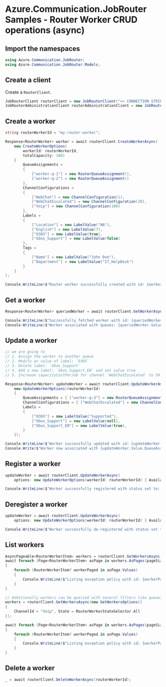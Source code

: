 # Azure.Communication.JobRouter Samples - Router Worker CRUD operations (async)

## Import the namespaces

```C# Snippet:Azure_Communication_JobRouter_Tests_Samples_UsingStatements
using Azure.Communication.JobRouter;
using Azure.Communication.JobRouter.Models;
```

## Create a client

Create a `RouterClient`.

```C# Snippet:Azure_Communication_JobRouter_Tests_Samples_CreateClient
JobRouterClient routerClient = new JobRouterClient("<< CONNECTION STRING >>");
JobRouterAdministrationClient routerAdministrationClient = new JobRouterAdministrationClient("<< CONNECTION STRING >>");
```

## Create a worker

```C# Snippet:Azure_Communication_JobRouter_Tests_Samples_Crud_CreateRouterWorker_Async
string routerWorkerId = "my-router-worker";

Response<RouterWorker> worker = await routerClient.CreateWorkerAsync(
    new CreateWorkerOptions(
        workerId: routerWorkerId,
        totalCapacity: 100)
    {
        QueueAssignments =
        {
            ["worker-q-1"] = new RouterQueueAssignment(),
            ["worker-q-2"] = new RouterQueueAssignment()
        },
        ChannelConfigurations =
        {
            ["WebChat"] = new ChannelConfiguration(1),
            ["WebChatEscalated"] = new ChannelConfiguration(20),
            ["Voip"] = new ChannelConfiguration(100)
        },
        Labels =
        {
            ["Location"] = new LabelValue("NA"),
            ["English"] = new LabelValue(7),
            ["O365"] = new LabelValue(true),
            ["Xbox_Support"] = new LabelValue(false)
        },
        Tags =
        {
            ["Name"] = new LabelValue("John Doe"),
            ["Department"] = new LabelValue("IT_HelpDesk")
        }
    }
);

Console.WriteLine($"Router worker successfully created with id: {worker.Value.Id}");
```

## Get a worker

```C# Snippet:Azure_Communication_JobRouter_Tests_Samples_Crud_GetRouterWorker_Async
Response<RouterWorker> queriedWorker = await routerClient.GetWorkerAsync(routerWorkerId);

Console.WriteLine($"Successfully fetched worker with id: {queriedWorker.Value.Id}");
Console.WriteLine($"Worker associated with queues: {queriedWorker.Value.QueueAssignments.Values.ToList()}");
```

## Update a worker

```C# Snippet:Azure_Communication_JobRouter_Tests_Samples_Crud_UpdateRouterWorker_Async
// we are going to
// 1. Assign the worker to another queue
// 2. Modify an value of label: `O365`
// 3. Delete label: `Xbox_Support`
// 4. Add a new label: `Xbox_Support_EN` and set value true
// 5. Increase capacityCostPerJob for channel `WebChatEscalated` to 50

Response<RouterWorker> updateWorker = await routerClient.UpdateWorkerAsync(
    new UpdateWorkerOptions(routerWorkerId)
    {
        QueueAssignments = { ["worker-q-3"] = new RouterQueueAssignment() },
        ChannelConfigurations = { ["WebChatEscalated"] = new ChannelConfiguration(50), },
        Labels =
        {
            ["O365"] = new LabelValue("Supported"),
            ["Xbox_Support"] = new LabelValue(null),
            ["Xbox_Support_EN"] = new LabelValue(true),
        }
    });

Console.WriteLine($"Worker successfully updated with id: {updateWorker.Value.Id}");
Console.Write($"Worker now associated with {updateWorker.Value.QueueAssignments.Count} queues"); // 3 queues
```

## Register a worker

```C# Snippet:Azure_Communication_JobRouter_Tests_Samples_Crud_RegisterRouterWorker_Async
updateWorker = await routerClient.UpdateWorkerAsync(
    options: new UpdateWorkerOptions(workerId: routerWorkerId) { AvailableForOffers = true, });

Console.WriteLine($"Worker successfully registered with status set to: {updateWorker.Value.State}");
```

## Deregister a worker

```C# Snippet:Azure_Communication_JobRouter_Tests_Samples_Crud_DeregisterRouterWorker_Async
updateWorker = await routerClient.UpdateWorkerAsync(
    options: new UpdateWorkerOptions(workerId: routerWorkerId) { AvailableForOffers = false, });

Console.WriteLine($"Worker successfully de-registered with status set to: {updateWorker.Value.State}");
```

## List workers

```C# Snippet:Azure_Communication_JobRouter_Tests_Samples_Crud_GetRouterWorkers_Async
AsyncPageable<RouterWorkerItem> workers = routerClient.GetWorkersAsync();
await foreach (Page<RouterWorkerItem> asPage in workers.AsPages(pageSizeHint: 10))
{
    foreach (RouterWorkerItem? workerPaged in asPage.Values)
    {
        Console.WriteLine($"Listing exception policy with id: {workerPaged.Worker.Id}");
    }
}

// Additionally workers can be queried with several filters like queueId, capacity, state etc.
workers = routerClient.GetWorkersAsync(new GetWorkersOptions()
{
    ChannelId = "Voip", State = RouterWorkerStateSelector.All
});

await foreach (Page<RouterWorkerItem> asPage in workers.AsPages(pageSizeHint: 10))
{
    foreach (RouterWorkerItem? workerPaged in asPage.Values)
    {
        Console.WriteLine($"Listing exception policy with id: {workerPaged.Worker.Id}");
    }
}
```

## Delete a worker

```C# Snippet:Azure_Communication_JobRouter_Tests_Samples_Crud_DeleteRouterWorker_Async
_ = await routerClient.DeleteWorkerAsync(routerWorkerId);
```
